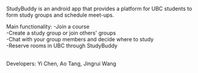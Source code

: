 StudyBuddy is an android app that provides a platform for UBC students to form study groups and schedule meet-ups.

Main functionality:
-Join a course <br />
-Create a study group or join others' groups <br />
-Chat with your group members and decide where to study <br />
-Reserve rooms in UBC through StudyBuddy<br /> <br />


Developers: Yi Chen, Ao Tang, Jingrui Wang
